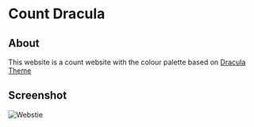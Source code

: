 # Count Dracula

## About
This website is a count website with the colour palette based on [Dracula Theme](https://draculatheme.com/)

## Screenshot
![Webstie](https://imgur.com/2x2NStH)
